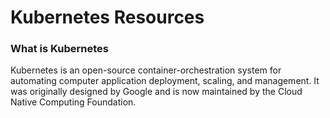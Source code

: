 # Kubernetes Resources
### What is Kubernetes
Kubernetes is an open-source container-orchestration system for automating computer application deployment, scaling, and management. It was originally designed by Google and is now maintained by the Cloud Native Computing Foundation. 
